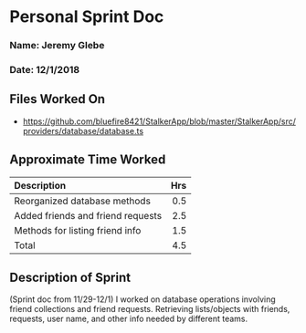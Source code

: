# Personal Sprint Doc

### Name: Jeremy Glebe
### Date: 12/1/2018

## Files Worked On

- https://github.com/bluefire8421/StalkerApp/blob/master/StalkerApp/src/providers/database/database.ts


## Approximate Time Worked

| Description                         | Hrs  |
| :---------------------------------- | ---: |
| Reorganized database methods        | 0.5  |
| Added friends and friend requests   | 2.5  |
| Methods for listing friend info     | 1.5  |
| Total                               | 4.5  |

## Description of Sprint

(Sprint doc from 11/29-12/1) I worked on database operations involving friend collections and friend requests. Retrieving lists/objects
with friends, requests, user name, and other info needed by different teams.
